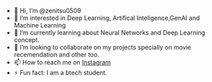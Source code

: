 - 👋 Hi, I’m @zenitsu0509
- 👀 I’m interested in Deep Learning, Artifical Inteligence,GenAI and Machine Learning
- 🌱 I’m currently learning about Neural Networks and Deep Learning concept.
- 💞️ I’m looking to collaborate on my projects specially on movie recemendation and other too.
- 📫 How to reach me on <a href="https://www.instagram.com/sanatani.himanshu.gangwar.07/">Instagram</a>
- ⚡ Fun fact: I am a btech student.

<!---
zenitsu0509/zenitsu0509 is a ✨ special ✨ repository because its `README.md` (this file) appears on your GitHub profile.
You can click the Preview link to take a look at your changes.
--->
